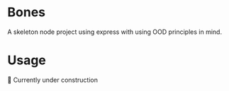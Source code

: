 # Bones

A skeleton node project using express with using OOD principles in mind.

# Usage

🚧 Currently under construction